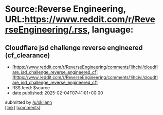 # Source:Reverse Engineering, URL:https://www.reddit.com/r/ReverseEngineering/.rss, language:

## Cloudflare jsd challenge reverse engineered (cf_clearance)
 - [https://www.reddit.com/r/ReverseEngineering/comments/1ihcivi/cloudflare_jsd_challenge_reverse_engineered_cf](https://www.reddit.com/r/ReverseEngineering/comments/1ihcivi/cloudflare_jsd_challenge_reverse_engineered_cf)
 - RSS feed: $source
 - date published: 2025-02-04T07:41:01+00:00

&#32; submitted by &#32; <a href="https://www.reddit.com/user/xkiiann"> /u/xkiiann </a> <br/> <span><a href="https://github.com/xkiian/cloudflare-jsd">[link]</a></span> &#32; <span><a href="https://www.reddit.com/r/ReverseEngineering/comments/1ihcivi/cloudflare_jsd_challenge_reverse_engineered_cf/">[comments]</a></span>

